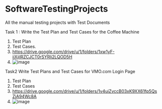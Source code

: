 # SoftwareTestingProjects
All the manual testing projects with Test Documents

Task 1 :
Write the Test Plan and Test Cases for the Coffee Machine
1. Test Plan 
2. Test Cases.
3. https://drive.google.com/drive/u/1/folders/1xw1yF-ijXjilRZCJCT0rSYRli2LQOD5H
4.  ![image](https://github.com/user-attachments/assets/0632c4ad-cc5c-4320-bd45-a4bb40a64c51)





Task2
Write Test Plans and Test Cases for VMO.com Login Page 
1. Test Plan
2. Test Cases
3. https://drive.google.com/drive/u/1/folders/1v4uiZvccB03xK9XX61fp5QsZjA94Wc8A
4.  ![image](https://github.com/user-attachments/assets/9258a8a8-4d20-44e9-b035-aa9bb5c39859)
